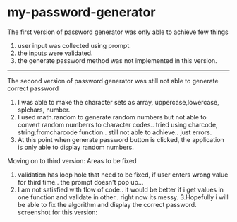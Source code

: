 # my-password-generator

The first version of password generator was only able to achieve few things
1. user input was collected using prompt.
2. the inputs were validated.
3. the generate password method was not implemented in this version.
********************************************
The second version of password generator was still not able to generate correct password

1. I was able to make the character sets as array, uppercase,lowercase, splchars, number.
2. I used math.random to generate random numbers but not able to convert random numberrs to character codes.. tried using charcode, string.fromcharcode function.. still not able to achieve..
just errors.
3. At this point when generate password button is clicked, the application is only able to display random numbers.

Moving on to third version:
Areas to be fixed
1. validation has loop hole that need to be fixed, if user enters wrong value for third time.. the prompt doesn't pop up... 
2. I am not satisfied with flow of code.. it would be better if i get values in one function and validate in other.. right now its messy.
3.Hopefully i will be able to fix the algorithm and display the correct password.
screenshot for this version:
